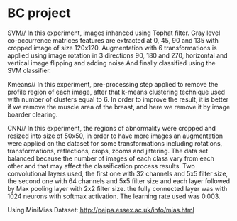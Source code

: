# BC project

SVM//
In this experiment, images inhanced using Tophat filter. Gray level co-occurrence matrices features are extracted at 0, 45, 90 and 135 with cropped image of size 120x120. Augmentation with 6 transformations is applied using image rotation in 3 directions 90, 180 and 270, horizontal and vertical image flipping and adding noise.And finally classified using the SVM classifier. 

Kmeans//
In this experiment, pre-processing step applied to remove the profile region of each image, after that k-means clustering technique used with number of clusters equal to 6. In order to improve the result, it is better if we remove the muscle area of the breast, and here we remove it by image boarder clearing. 

CNN//
In this experiment, the regions of abnormality were cropped and resized into size of 50x50, in order to have more images an augmentation were applied on the dataset for some transformations including rotations, transformations, reflections, crops, zooms and jittering. The data set balanced because the number of images of each class vary from each other and that may affect the classification process results. Two convolutional layers used, the first one with 32 channels and 5x5 filter size, the second one with 64 channels and 5x5 filter size and each layer followed by Max pooling layer with 2x2 filter size. the fully connected layer was with 1024 neurons with softmax activation. The learning rate used was 0.003.



Using MiniMias Dataset: http://peipa.essex.ac.uk/info/mias.html

